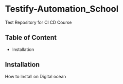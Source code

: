 # Testify-Automation_School

Test Repository for CI CD Course

## Table of Content

- Installation

## Installation

How to Install on Digital ocean
